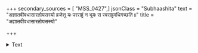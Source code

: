 +++
secondary_sources = [ "MSS_0427",]
jsonClass = "Subhaashita"
text = "अज्ञातवीवधासारतोयसस्यो व्रजेत्तु यः परराष्ट्रं न भूयः स स्वराष्ट्रमधिगच्छति॥"
title = "अज्ञातवीवधासारतोयसस्यो"

+++

<details><summary>Text</summary>

अज्ञातवीवधासारतोयसस्यो व्रजेत्तु यः परराष्ट्रं न भूयः स स्वराष्ट्रमधिगच्छति॥
</details>
